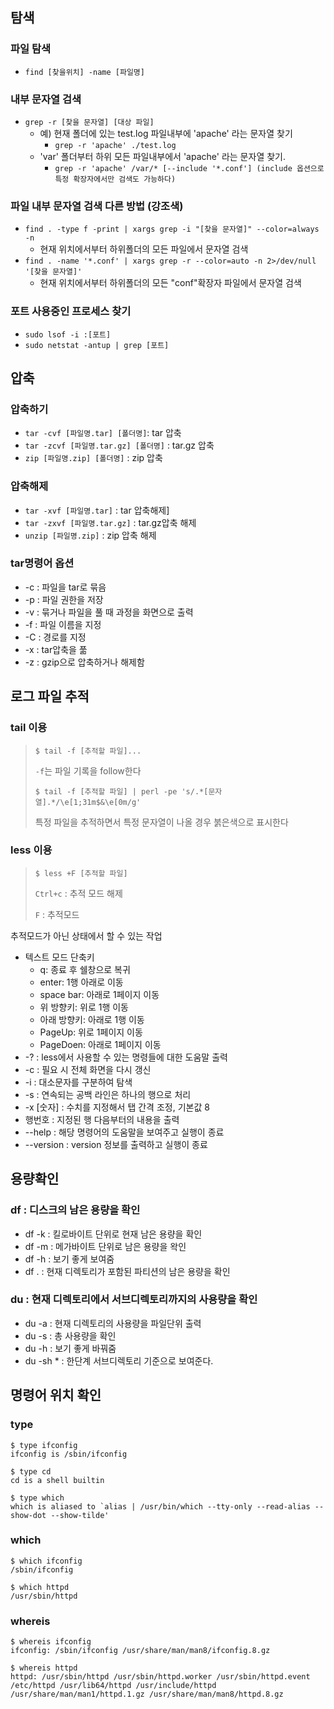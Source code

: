 ## 탐색

### 파일 탐색

- `find [찾을위치] -name [파일명]`

### 내부 문자열 검색

- `grep -r [찾을 문자열] [대상 파일]`
  - 예) 현재 폴더에 있는 test.log 파일내부에 'apache' 라는 문자열 찾기
    - `grep -r 'apache' ./test.log`
  - 'var' 폴더부터 하위 모든 파일내부에서 'apache' 라는 문자열 찾기.
    - `grep -r 'apache' /var/* [--include '*.conf'] (include 옵션으로 특정 확장자에서만 검색도 가능하다)`

### 파일 내부 문자열 검색 다른 방법 (강조색)

- `find . -type f -print | xargs grep -i "[찾을 문자열]" --color=always -n`
  - 현재 위치에서부터 하위폴더의 모든 파일에서 문자열 검색
- `find . -name '*.conf' | xargs grep -r --color=auto -n 2>/dev/null '[찾을 문자열]'`
  - 현재 위치에서부터 하위폴더의 모든 "conf"확장자 파일에서 문자열 검색

### 포트 사용중인 프로세스 찾기

- `sudo lsof -i :[포트]`
- `sudo netstat -antup | grep [포트]`



## 압축

### 압축하기

- `tar -cvf [파일명.tar] [폴더명]`: tar 압축
- `tar -zcvf [파일명.tar.gz] [폴더명]` : tar.gz 압축
- `zip [파일명.zip] [폴더명]` : zip 압축

### 압축해제

- `tar -xvf [파일명.tar]` : tar 압축해제]
- `tar -zxvf [파일명.tar.gz]` : tar.gz압축 해제
- `unzip [파일명.zip]` : zip 압축 해제

### tar명령어 옵션

- -c : 파일을 tar로 묶음
- -p : 파일 권한을 저장
- -v : 묶거나 파일을 풀 때 과정을 화면으로 출력
- -f : 파일 이름을 지정
- -C : 경로를 지정
- -x : tar압축을 풂
- -z : gzip으로 압축하거나 해제함



## 로그 파일 추적

### tail 이용

> ```shell
> $ tail -f [추적할 파일]...
> ```
>
> `-f`는 파일 기록을 follow한다
>
> ```shell
> $ tail -f [추적할 파일] | perl -pe 's/.*[문자열].*/\e[1;31m$&\e[0m/g'
> ```
>
> 특정 파일을 추적하면서 특정 문자열이 나올 경우 붉은색으로 표시한다



### less 이용

> ```shell
> $ less +F [추적할 파일]
> ```
>
> `Ctrl+c` : 추적 모드 해제
>
> `F` : 추적모드 

추적모드가 아닌 상태에서 할 수 있는 작업

- 텍스트 모드 단축키
  - q: 종료 후 쉘창으로 복귀
  - enter: 1행 아래로 이동
  - space bar: 아래로 1페이지 이동
  - 위 방향키: 위로 1행 이동
  - 아래 방향키: 아래로 1행 이동
  - PageUp: 위로 1페이지 이동
  - PageDoen: 아래로 1페이지 이동
- -? : less에서 사용할 수 있는 명령들에 대한 도움말 출력
- -c : 필요 시 전체 화면을 다시 갱신
- -i : 대소문자를 구분하여 탐색
- -s : 연속되는 공백 라인은 하나의 행으로 처리
- -x [숫자] : 수치를 지정해서 탭 간격 조정, 기본값 8
- 행번호 : 지정된 행 다음부터의 내용을 출력
- --help : 해당 명령어의 도움말을 보여주고 실행이 종료
- --version : version 정보를 출력하고 실행이 종료

## 용량확인

### df : 디스크의 남은 용량을 확인

* df -k  : 킬로바이트 단위로 현재 남은 용량을 확인
* df -m : 메가바이트 단위로 남은 용량을 왁인 
* df -h : 보기 좋게 보여줌
* df . : 현재 디렉토리가 포함된 파티션의 남은 용량을 확인

### du : 현재 디렉토리에서 서브디렉토리까지의 사용량을 확인

* du -a : 현재 디렉토리의 사용량을 파일단위 출력
* du -s : 총 사용량을 확인
* du -h : 보기 좋게 바꿔줌
* du -sh \* : 한단계 서브디렉토리 기준으로 보여준다.



## 명령어 위치 확인

### type

```shell
$ type ifconfig
ifconfig is /sbin/ifconfig
```

```shell
$ type cd
cd is a shell builtin
```

```shell
$ type which
which is aliased to `alias | /usr/bin/which --tty-only --read-alias --show-dot --show-tilde'
```

### which

```shell
$ which ifconfig
/sbin/ifconfig
```

```shell
$ which httpd
/usr/sbin/httpd
```

### whereis

```shell
$ whereis ifconfig
ifconfig: /sbin/ifconfig /usr/share/man/man8/ifconfig.8.gz
```

```shell
$ whereis httpd
httpd: /usr/sbin/httpd /usr/sbin/httpd.worker /usr/sbin/httpd.event /etc/httpd /usr/lib64/httpd /usr/include/httpd /usr/share/man/man1/httpd.1.gz /usr/share/man/man8/httpd.8.gz
```






